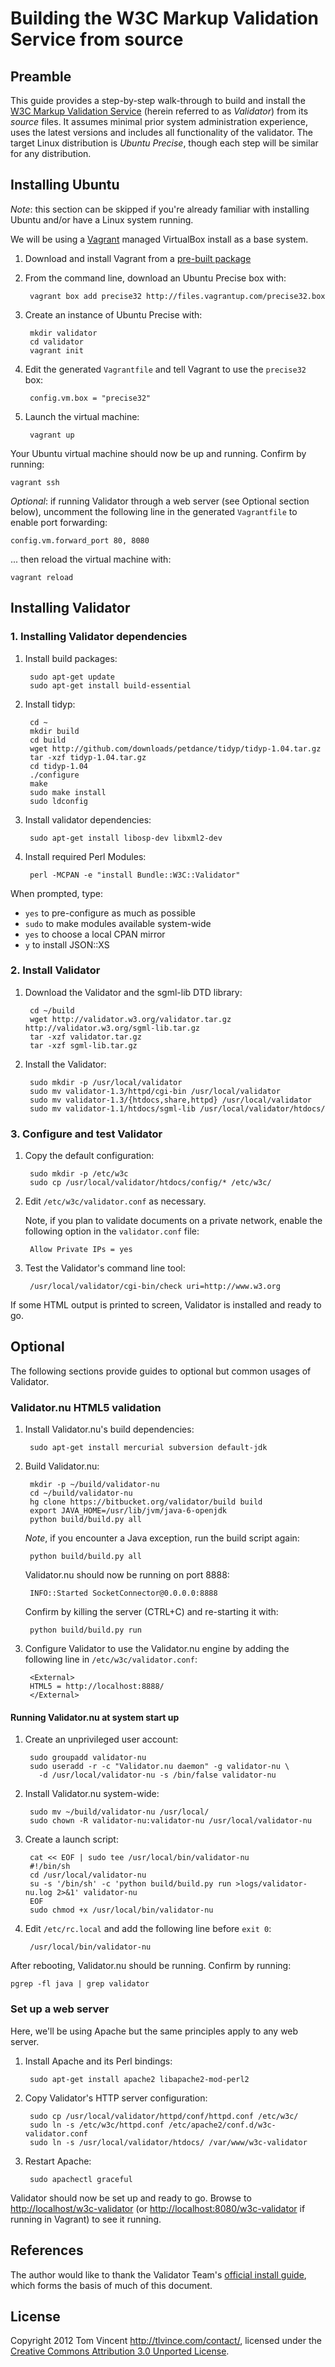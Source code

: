 # Building the W3C Markup Validation Service from source

## Preamble

This guide provides a step-by-step walk-through to build and install the [W3C
Markup Validation Service][home] (herein referred to as *Validator*) from its
*source* files. It assumes minimal prior system administration experience, uses
the latest versions and includes all functionality of the validator. The target
Linux distribution is *Ubuntu Precise*, though each step will be similar for any
distribution.

## Installing Ubuntu

*Note*: this section can be skipped if you're already familiar with installing
Ubuntu and/or have a Linux system running.

We will be using a [Vagrant][] managed VirtualBox install as a base system.

1. Download and install Vagrant from a [pre-built package][vagrantdl]
2. From the command line, download an Ubuntu Precise box with:

        vagrant box add precise32 http://files.vagrantup.com/precise32.box

3. Create an instance of Ubuntu Precise with:

        mkdir validator
        cd validator
        vagrant init

4. Edit the generated `Vagrantfile` and tell Vagrant to use the `precise32` box:

        config.vm.box = "precise32"

5. Launch the virtual machine:

        vagrant up

Your Ubuntu virtual machine should now be up and running. Confirm by running:

    vagrant ssh

*Optional*: if running Validator through a web server (see Optional section
below), uncomment the following line in the generated `Vagrantfile` to enable
port forwarding:

    config.vm.forward_port 80, 8080

... then reload the virtual machine with:

    vagrant reload

## Installing Validator

### 1. Installing Validator dependencies

1. Install build packages:

        sudo apt-get update
        sudo apt-get install build-essential

2. Install tidyp:

        cd ~
        mkdir build
        cd build
        wget http://github.com/downloads/petdance/tidyp/tidyp-1.04.tar.gz
        tar -xzf tidyp-1.04.tar.gz
        cd tidyp-1.04
        ./configure
        make
        sudo make install
        sudo ldconfig

3. Install validator dependencies:

        sudo apt-get install libosp-dev libxml2-dev

4. Install required Perl Modules:

        perl -MCPAN -e "install Bundle::W3C::Validator"

When prompted, type:

* `yes` to pre-configure as much as possible
* `sudo` to make modules available system-wide
* `yes` to choose a local CPAN mirror
* `y` to install JSON::XS

### 2. Install Validator

1. Download the Validator and the sgml-lib DTD library:

        cd ~/build
        wget http://validator.w3.org/validator.tar.gz http://validator.w3.org/sgml-lib.tar.gz
        tar -xzf validator.tar.gz
        tar -xzf sgml-lib.tar.gz

2. Install the Validator:

        sudo mkdir -p /usr/local/validator
        sudo mv validator-1.3/httpd/cgi-bin /usr/local/validator
        sudo mv validator-1.3/{htdocs,share,httpd} /usr/local/validator
        sudo mv validator-1.1/htdocs/sgml-lib /usr/local/validator/htdocs/

### 3. Configure and test Validator

1. Copy the default configuration:

        sudo mkdir -p /etc/w3c
        sudo cp /usr/local/validator/htdocs/config/* /etc/w3c/

2. Edit `/etc/w3c/validator.conf` as necessary.

    Note, if you plan to validate documents on a private network, enable the
    following option in the `validator.conf` file:

        Allow Private IPs = yes

3. Test the Validator's command line tool:

        /usr/local/validator/cgi-bin/check uri=http://www.w3.org

If some HTML output is printed to screen, Validator is installed and ready to
go.

## Optional

The following sections provide guides to optional but common usages of
Validator.

### Validator.nu HTML5 validation

1. Install Validator.nu's build dependencies:

        sudo apt-get install mercurial subversion default-jdk

2. Build Validator.nu:

        mkdir -p ~/build/validator-nu
        cd ~/build/validator-nu
        hg clone https://bitbucket.org/validator/build build
        export JAVA_HOME=/usr/lib/jvm/java-6-openjdk
        python build/build.py all

    *Note*, if you encounter a Java exception, run the build script again:

        python build/build.py all

    Validator.nu should now be running on port 8888:

        INFO::Started SocketConnector@0.0.0.0:8888

    Confirm by killing the server (CTRL+C) and re-starting it with:

        python build/build.py run

4. Configure Validator to use the Validator.nu engine by adding the following
   line in `/etc/w3c/validator.conf`:

        <External>
        HTML5 = http://localhost:8888/
        </External>

#### Running Validator.nu at system start up

1. Create an unprivileged user account:

        sudo groupadd validator-nu
        sudo useradd -r -c "Validator.nu daemon" -g validator-nu \
          -d /usr/local/validator-nu -s /bin/false validator-nu

2. Install Validator.nu system-wide:

        sudo mv ~/build/validator-nu /usr/local/
        sudo chown -R validator-nu:validator-nu /usr/local/validator-nu

3. Create a launch script:

        cat << EOF | sudo tee /usr/local/bin/validator-nu
        #!/bin/sh
        cd /usr/local/validator-nu
        su -s '/bin/sh' -c 'python build/build.py run >logs/validator-nu.log 2>&1' validator-nu
        EOF
        sudo chmod +x /usr/local/bin/validator-nu

4. Edit `/etc/rc.local` and add the following line before `exit 0`:

        /usr/local/bin/validator-nu

After rebooting, Validator.nu should be running. Confirm by running:

    pgrep -fl java | grep validator

### Set up a web server

Here, we'll be using Apache but the same principles apply to any web server.

1. Install Apache and its Perl bindings:

        sudo apt-get install apache2 libapache2-mod-perl2

2. Copy Validator's HTTP server configuration:

        sudo cp /usr/local/validator/httpd/conf/httpd.conf /etc/w3c/
        sudo ln -s /etc/w3c/httpd.conf /etc/apache2/conf.d/w3c-validator.conf
        sudo ln -s /usr/local/validator/htdocs/ /var/www/w3c-validator

3. Restart Apache:

        sudo apachectl graceful

Validator should now be set up and ready to go. Browse to
[http://localhost/w3c-validator][localhost] (or
[http://localhost:8080/w3c-validator][localhost8080] if running in Vagrant) to
see it running.

## References

The author would like to thank the Validator Team's [official install
guide][official], which forms the basis of much of this document.

## License

Copyright 2012 Tom Vincent <http://tlvince.com/contact/>, licensed under the
[Creative Commons Attribution 3.0 Unported License][cc].

  [cc]: http://creativecommons.org/licenses/by/3.0/
  [home]: http://validator.w3.org/
  [OpenSP]: http://sourceforge.net/projects/openjade/
  [vagrant]: http://vagrantup.com/
  [vagrantdl]: http://downloads.vagrantup.com/tags/v1.0.3
  [validator.nu]: http://about.validator.nu/
  [localhost]: http://localhost/w3c-validator/
  [localhost8080]: http://localhost:8080/w3c-validator/
  [official]: http://validator.w3.org/docs/install.html
